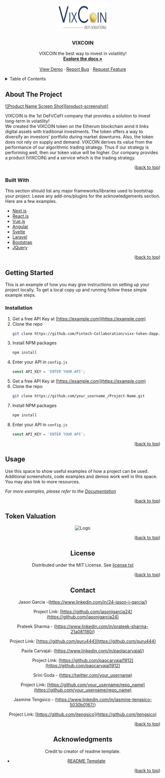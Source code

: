 <div id="top"></div>

<!-- PROJECT LOGO -->
<br />
<div align="center">
  <a href="https://github.com/Fintech-Collaboration/vixx-token-dapp">
    <img src="images/vixcoin_logo.png" alt="Logo" width="170" height="90">
  </a>

  <h3 align="center">VIXCOIN</h3>

  <p align="center">
    VIXCOIN the best way to invest in volatility!
    <br />
    <a href="https://github.com/Fintech-Collaboration/vixx-token-dapp"><strong>Explore the docs »</strong></a>
    <br />
    <br />
    <a href="https://github.com/Fintech-Collaboration/vixx-token-dapp">View Demo</a>
    ·
    <a href="https://github.com/Fintech-Collaboration/vixx-token-dapp/issues">Report Bug</a>
    ·
    <a href="https://github.com/Fintech-Collaboration/vixx-token-dapp/issues">Request Feature</a>
  </p>
</div>



<!-- TABLE OF CONTENTS -->
<details>
  <summary>Table of Contents</summary>
  <ol>
    <li>
      <a href="#about-the-project">About The Project</a>
      <ul>
        <li><a href="#built-with">Built With</a></li>
      </ul>
    </li>
    <li>
      <a href="#getting-started">Getting Started</a>
      <ul>
        <li><a href="#installation">Installation</a></li>
      </ul>
    </li>
    <li><a href="#usage">Usage</a></li>
    <li><a href="#token-valuation">Token Valuation</a></li>
    <li><a href="#license">License</a></li>
    <li><a href="#contact">Contact</a></li>
    <li><a href="#acknowledgments">Acknowledgments</a></li>
  </ol>
</details>



<!-- ABOUT THE PROJECT -->
## About The Project

[![Product Name Screen Shot][product-screenshot]](https://example.com)

VIXCOIN is the 1st DeFi/CeFI company that provides a solution to invest long-term in volatility!  
We created the VIXCOIN token on the Etherum blockchain annd it links digital assets with traditional investments. 
The token offers a way to diversify an investors' portfolio during market downturns. 
Also, the token does not rely on supply and demand. VIXCOIN derives its value from the performance of our algorithmic trading strategy. 
Thus if our strategy is performing well, then our token value will be higher. 
Our company provides a product (VIXCOIN) and a service which is the trading strategy. 

<p align="right">(<a href="#top">back to top</a>)</p>



### Built With

This section should list any major frameworks/libraries used to bootstrap your project. Leave any add-ons/plugins for the acknowledgements section. Here are a few examples.

* [Next.js](https://nextjs.org/)
* [React.js](https://reactjs.org/)
* [Vue.js](https://vuejs.org/)
* [Angular](https://angular.io/)
* [Svelte](https://svelte.dev/)
* [Laravel](https://laravel.com)
* [Bootstrap](https://getbootstrap.com)
* [JQuery](https://jquery.com)

<p align="right">(<a href="#top">back to top</a>)</p>



<!-- GETTING STARTED -->
## Getting Started

This is an example of how you may give instructions on setting up your project locally.
To get a local copy up and running follow these simple example steps.


### Installation

1. Get a free API Key at [https://example.com](https://example.com)
2. Clone the repo
   ```sh
   git clone https://github.com/Fintech-Collaboration/vixx-token-dapp.git
   ```
3. Install NPM packages
   ```sh
   npm install
   ```
4. Enter your API in `config.js`
   ```js
   const API_KEY = 'ENTER YOUR API';
   ```
5. Get a free API Key at [https://example.com](https://example.com)
6. Clone the repo
   ```sh
   git clone https://github.com/your_username_/Project-Name.git
   ```
7. Install NPM packages
   ```sh
   npm install
   ```
8. Enter your API in `config.js`
   ```js
   const API_KEY = 'ENTER YOUR API';

<p align="right">(<a href="#top">back to top</a>)</p>



<!-- USAGE EXAMPLES -->
## Usage

Use this space to show useful examples of how a project can be used. Additional screenshots, code examples and demos work well in this space. You may also link to more resources.

_For more examples, please refer to the [Documentation](https://example.com)_

<p align="right">(<a href="#top">back to top</a>)</p>



<!-- Token Value -->
## Token Valuation
<div align="center">
    <img src="images/token_valuation.png" alt="Logo" width="800" height="600">
  </a>


<p align="right">(<a href="#top">back to top</a>)</p>



<!-- LICENSE -->
## License

Distributed under the MIT License.
See [license txt](https://github.com/git/git-scm.com/blob/main/MIT-LICENSE.txt)

<p align="right">(<a href="#top">back to top</a>)</p>



<!-- CONTACT -->
## Contact

Jason Garcia -(https://www.linkedin.com/in/24-jason-j-garcia/) 

Project Link: [https://github.com/jasonjgarcia24](https://github.com/jasonjgarcia24)

Prateek Sharma - (https://www.linkedin.com/in/prateek-sharma-21a081180/) 

Project Link: [https://github.com/puru444](https://github.com/puru444)

Paola Carvajal- (https://www.linkedin.com/in/paolacarvajal/)

Project Link: [https://github.com/paocarvajal1912](https://github.com/paocarvajal1912)

Srini Goda - (https://twitter.com/your_username) 

Project Link: [https://github.com/your_username/repo_name](https://github.com/your_username/repo_name)

Jasmine Tengsico - (https://www.linkedin.com/in/jasmine-tengsico-5030b0167/)

Project Link: [https://github.com/jtengsico](https://github.com/jtengsico)

<p align="right">(<a href="#top">back to top</a>)</p>


<!-- ACKNOWLEDGMENTS -->
## Acknowledgments
Credit to creator of readme template. 
* [README Template](https://github.com/othneildrew/Best-README-Template.git)

<p align="right">(<a href="#top">back to top</a>)</p>

